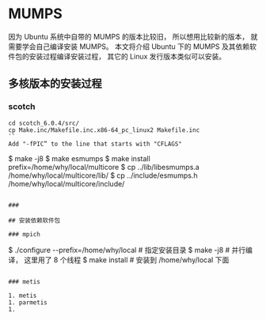 # MUMPS

因为 Ubuntu 系统中自带的 MUMPS 的版本比较旧， 所以想用比较新的版本， 就需要学会自己编译安装 MUMPS。 本文将介绍 Ubuntu 下的 MUMPS 及其依赖软件包的安装过程编译安装过程， 其它的 Linux 发行版本类似可以安装。 

## 多核版本的安装过程 

### scotch
```
cd scotch_6.0.4/src/
cp Make.inc/Makefile.inc.x86-64_pc_linux2 Makefile.inc
``
Add "-fPIC” to the line that starts with "CFLAGS"

```
$ make -j8
$ make esmumps
$ make install prefix=/home/why/local/multicore
$ cp ../lib/libesmumps.a /home/why/local/multicore/lib/
$ cp ../include/esmumps.h /home/why/local/multicore/include/
```

### 

## 安装依赖软件包 

### mpich 

```
$ ./configure --prefix=/home/why/local # 指定安装目录
$ make -j8 # 并行编译， 这里用了 8 个线程
$ make install # 安装到 /home/why/local  下面
```

### metis 

```
```
1. metis
1. parmetis
1. 











